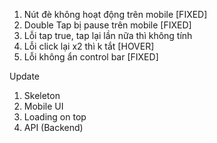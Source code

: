 1. Nút đè không hoạt động trên mobile [FIXED]
2. Double Tap bị pause trên mobile [FIXED]
3. Lỗi tap true, tap lại lần nữa thì không tính
4. Lỗi click lại x2 thì k tắt [HOVER]
5. Lỗi không ẩn control bar [FIXED]

Update

1. Skeleton
2. Mobile UI
3. Loading on top
4. API (Backend)
